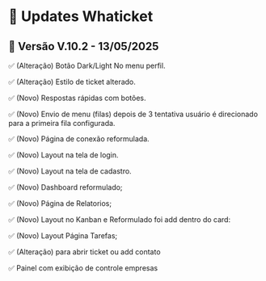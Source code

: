 # 📝 Updates Whaticket

## 🚀 Versão V.10.2 - 13/05/2025


✅ (Alteração) Botão Dark/Light No menu perfil.

✅ (Alteração) Estilo de ticket alterado.

✅ (Novo) Respostas rápidas com botões.

✅ (Novo) Envio de menu (filas) depois de 3 tentativa usuário é direcionado para a  primeira fila configurada.
 
✅ (Novo) Página de conexão reformulada.

✅ (Novo) Layout na tela de login.

✅ (Novo) Layout na tela de cadastro.

✅ (Novo) Dashboard reformulado;

✅ (Novo) Página de Relatorios;

✅ (Novo) Layout no Kanban e Reformulado foi add dentro do card:

✅ (Novo) Layout Página Tarefas;

✅ (Alteração)  para abrir ticket ou add contato

✅ Painel com exibição de controle empresas


